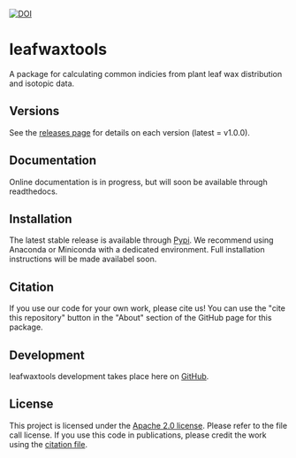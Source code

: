 [![DOI](https://zenodo.org/badge/DOI/10.5281/zenodo.15587760.svg)](https://doi.org/10.5281/zenodo.15587760)

# leafwaxtools

A package for calculating common indicies from plant leaf wax distribution and isotopic data.

## Versions

See the [releases page](https://github.com/kurtlindberg/leafwaxtools/releases) for details on each version (latest = v1.0.0).

## Documentation

Online documentation is in progress, but will soon be available through readthedocs.

## Installation

The latest stable release is available through [Pypi](https://pypi.org/project/leafwaxtools/). We recommend using Anaconda or Miniconda with a dedicated environment. Full installation instructions will be made availabel soon.

## Citation

If you use our code for your own work, please cite us! You can use the "cite this repository" button in the "About" section of the GitHub page for this package.

## Development

leafwaxtools development takes place here on [GitHub](https://github.com/kurtlindberg/leafwaxtools).

## License

This project is licensed under the [Apache 2.0 license](https://github.com/kurtlindberg/leafwaxtools/blob/main/LICENSE). Please refer to the file call license. If you use this code in publications, please credit the work using the [citation file](https://github.com/kurtlindberg/leafwaxtools/blob/main/CITATION.cff).

